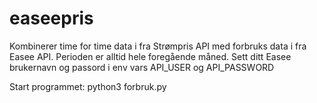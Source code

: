 # easeepris
Kombinerer time for time data i fra Strømpris API med forbruks data i fra Easee API.
Perioden er alltid hele foregående måned.
Sett ditt Easee brukernavn og passord i env vars API_USER og API_PASSWORD 

Start programmet: python3 forbruk.py

